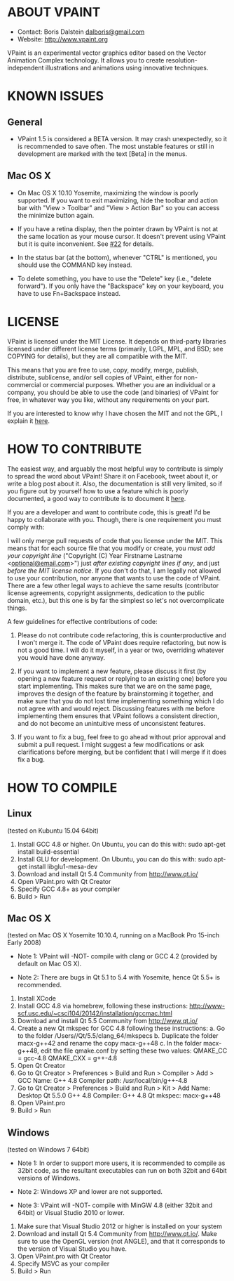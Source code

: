 #  ABOUT VPAINT

- Contact: Boris Dalstein <dalboris@gmail.com>
- Website: http://www.vpaint.org

VPaint is an experimental vector graphics editor based on the
Vector Animation Complex technology. It allows you to create
resolution-independent illustrations and animations using 
innovative techniques.

# KNOWN ISSUES

## General

- VPaint 1.5 is considered a BETA version. It may crash unexpectedly, so it is recommended to save often. The most unstable features or still in development are marked with the text [Beta] in the menus.

## Mac OS X

- On Mac OS X 10.10 Yosemite, maximizing the window is poorly supported. If you want to exit maximizing, hide the toolbar and action bar with "View > Toolbar" and "View > Action Bar" so you can access the minimize button again.

- If you have a retina display, then the pointer drawn by VPaint is not at the same location as your mouse cursor. It doesn't prevent using VPaint but it is quite inconvenient. See [#22](https://github.com/dalboris/vpaint/issues/22) for details.

- In the status bar (at the bottom), whenever "CTRL" is mentioned, you should use the COMMAND key instead. 

- To delete something, you have to use the "Delete" key (i.e., "delete forward"). If you only have the "Backspace" key on your keyboard, you have to use Fn+Backspace instead.


#  LICENSE

VPaint is licensed under the MIT License. It depends on third-party libraries licensed under different license terms (primarily, LGPL, MPL, and BSD; see COPYING for details), but they are all compatible with the MIT. 

This means that you are free to use, copy, modify, merge, publish, distribute, sublicense, and/or sell copies of VPaint, either for non-commercial or commercial purposes. Whether you are an individual or a company, you should be able to use the code (and binaries) of VPaint for free, in whatever way you like, without any requirements on your part. 

If you are interested to know why I have chosen the MIT and not the GPL, I explain it [here](https://github.com/dalboris/vpaint/wiki/Why-the-MIT-license%3F).

# HOW TO CONTRIBUTE

The easiest way, and arguably the most helpful way to contribute is simply to spread the word about VPaint! Share it on Facebook, tweet about it, or write a blog post about it. Also, the documentation is still very limited, so if you figure out by yourself how to use a feature which is poorly documented, a good way to contribute is to document it [here](https://github.com/dalboris/vpaint/wiki/Documentation).

If you are a developer and want to contribute code, this is great! I'd be happy to collaborate with you. Though, there is one requirement you must comply with:

I will only merge pull requests of code that you license under the MIT. This means that for each source file that you modify or create, you *must add your copyright line* ("Copyright (C) Year Firstname Lastname \<optional@email.com\>") just *after existing copyright lines if any*, and just *before the MIT license notice*. If you don't do that, I am legally not allowed to use your contribution, nor anyone that wants to use the code of VPaint. There are a few other legal ways to achieve the same results (contributor license agreements, copyright assignments, dedication to the public domain, etc.), but this one is by far the simplest so let's not overcomplicate things.

A few guidelines for effective contributions of code:

1. Please do not contribute code refactoring, this is counterproductive and I won't merge it. The code of VPaint does require refactoring, but now is not a good time. I will do it myself, in a year or two, overriding whatever you would have done anyway.

2. If you want to implement a new feature, please discuss it first (by opening a new feature request or replying to an existing one) before you start implementing. This makes sure that we are on the same page, improves the design of the feature by brainstorming it together, and make sure that you do not lost time implementing something which I do not agree with and would reject. Discussing features with me before implementing them ensures that VPaint follows a consistent direction, and do not become an unintuitive mess of unconsistent features. 

3. If you want to fix a bug, feel free to go ahead without prior approval and submit a pull request. I might suggest a few modifications or ask clarifications before merging, but be confident that I will merge if it does fix a bug.


# HOW TO COMPILE

## Linux

(tested on Kubuntu 15.04 64bit)

1. Install GCC 4.8 or higher. On Ubuntu, you can do this with:
     sudo apt-get install build-essential
2. Install GLU for development. On Ubuntu, you can do this with:
     sudo apt-get install libglu1-mesa-dev
3. Download and install Qt 5.4 Community from http://www.qt.io/
4. Open VPaint.pro with Qt Creator
5. Specify GCC 4.8+ as your compiler
6. Build > Run


## Mac OS X

(tested on Mac OS X Yosemite 10.10.4, running on a MacBook Pro 15-inch Early 2008)

- Note 1: VPaint will -NOT- compile with clang or GCC 4.2 (provided by default on Mac OS X).

- Note 2: There are bugs in Qt 5.1 to 5.4 with Yosemite, hence Qt 5.5+ is recommended.

1. Install XCode
2. Install GCC 4.8 via homebrew, following these instructions:
     http://www-scf.usc.edu/~csci104/20142/installation/gccmac.html
3. Download and install Qt 5.5 Community from http://www.qt.io/
4. Create a new Qt mkspec for GCC 4.8 following these instructions:
    a. Go to the folder /Users/<username>/Qt/5.5/clang_64/mkspecs
    b. Duplicate the folder macx-g++42 and rename the copy macx-g++48
    c. In the folder macx-g++48, edit the file qmake.conf by setting these two values:
        QMAKE_CC  = gcc-4.8
        QMAKE_CXX = g++-4.8
5. Open Qt Creator
6. Go to Qt Creator > Preferences > Build and Run > Compiler > Add > GCC
    Name: G++ 4.8
    Compiler path: /usr/local/bin/g++-4.8
7. Go to Qt Creator > Preferences > Build and Run > Kit > Add
    Name: Desktop Qt 5.5.0 G++ 4.8
    Compiler: G++ 4.8
    Qt mkspec: macx-g++48
8. Open VPaint.pro
9. Build > Run


## Windows

(tested on Windows 7 64bit)

- Note 1: In order to support more users, it is recommended to compile as 32bit code, as
          the resultant executables can run on both 32bit and 64bit versions of Windows.

- Note 2: Windows XP and lower are not supported.

- Note 3: VPaint will -NOT- compile with MinGW 4.8 (either 32bit and 64bit)
        or Visual Studio 2010 or lower.

1. Make sure that Visual Studio 2012 or higher is installed on your system
2. Download and install Qt 5.4 Community from http://www.qt.io/.  Make
   sure to use the OpenGL version (not ANGLE), and that it corresponds to
   the version of Visual Studio you have.
3. Open VPaint.pro with Qt Creator
4. Specify MSVC as your compiler
5. Build > Run
